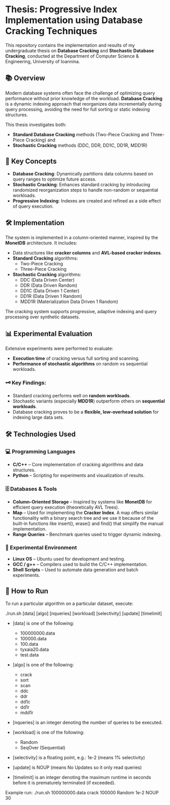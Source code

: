 # Thesis: Progressive Index Implementation using Database Cracking Techniques

This repository contains the implementation and results of my undergraduate thesis on **Database Cracking** and **Stochastic Database Cracking**, conducted at the Department of Computer Science & Engineering, University of Ioannina.

## 📚 Overview

Modern database systems often face the challenge of optimizing query performance without prior knowledge of the workload. **Database Cracking** is a dynamic indexing approach that reorganizes data incrementally during query processing, avoiding the need for full sorting or static indexing structures.

This thesis investigates both:
- **Standard Database Cracking** methods (Two-Piece Cracking and Three-Piece Cracking) and
- **Stochastic Cracking** methods (DDC, DDR, DD1C, DD1R, MDD1R)

## 🧠 Key Concepts

- **Database Cracking**: Dynamically partitions data columns based on query ranges to optimize future access.
- **Stochastic Cracking**: Enhances standard cracking by introducing randomized reorganization steps to handle non-random or sequential workloads.
- **Progressive Indexing**: Indexes are created and refined as a side effect of query execution.

## 🛠️ Implementation

The system is implemented in a column-oriented manner, inspired by the **MonetDB** architecture. It includes:
- Data structures like **cracker columns** and **AVL-based cracker indexes**.
- **Standard Cracking** algorithms:
  - Two-Piece Cracking
  - Three-Piece Cracking
- **Stochastic Cracking** algorithms:
  - DDC (Data Driven Center)
  - DDR (Data Driven Random)
  - DD1C (Data Driven 1 Center)
  - DD1R (Data Driven 1 Random)
  - MDD1R (Materialization Data Driven 1 Random)

The cracking system supports progressive, adaptive indexing and query processing over synthetic datasets.

## 📊 Experimental Evaluation

Extensive experiments were performed to evaluate:
- **Execution time** of cracking versus full sorting and scanning.
- **Performance of stochastic algorithms** on random vs sequential workloads.

### 🗝 Key Findings:
- Standard cracking performs well on **random workloads**.
- Stochastic variants (especially **MDD1R**) outperform others on **sequential workloads**.
- Database cracking proves to be a **flexible, low-overhead solution** for indexing large data sets.

## 🛠️ Technologies Used

### 💻 Programming Languages
- **C/C++** – Core implementation of cracking algorithms and data structures.
- **Python** – Scripting for experiments and visualization of results.

### 🗄️ Databases & Tools
- **Column-Oriented Storage** – Inspired by systems like **MonetDB** for efficient query execution (theoretically AVL Trees).
- **Map** – Used for implementing the **Cracker Index**. A map offers similar functionality with a binary search tree and we use it because of the built-in functions like insert(), erase() and find() that simplify the manual implementation.
- **Range Queries** – Benchmark queries used to trigger dynamic indexing.

### 🧪 Experimental Environment
- **Linux OS** – Ubuntu used for development and testing.
- **GCC / g++** – Compilers used to build the C/C++ implementation.
- **Shell Scripts** – Used to automate data generation and batch experiments.

## 🚀 How to Run
To run a particular algorithm on a particular dataset, execute:

./run.sh [data] [algo] [nqueries] [workload] [selectivity] [update] [timelimit]
- [data] is one of the following:
  - 100000000.data
  - 100000.data
  - 100.data
  - tyxaia20.data
  - test.data

- [algo] is one of the following:
  - crack
  - sort
  - scan
  - ddc
  - ddr
  - dd1c
  - dd1r
  - mdd1r

- [nqueries] is an integer denoting the number of queries to be executed.

- [workload] is one of the following:
  - Random
  - SeqOver (Sequential)

- [selectivity] is a floating point, e.g.: 1e-2 (means 1% selectivity)

- [update] is NOUP (means No Updates so it only read queries)

- [timelimit] is an integer denoting the maximum runtime in seconds before it is prematurely terminated (if exceeded).

Example run:
./run.sh 100000000.data crack 100000 Random 1e-2 NOUP 30
